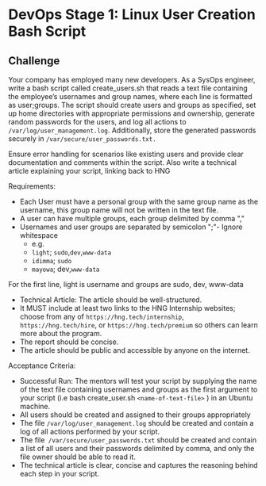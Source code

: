 # DevOps Stage 1: Linux User Creation Bash Script

## Challenge
Your company has employed many new developers. As a SysOps engineer, write a bash script called create_users.sh that reads a text file containing the employee’s usernames and group names, where each line is formatted as user;groups.
The script should create users and groups as specified, set up home directories with appropriate permissions and ownership, generate random passwords for the users, and log all actions to `/var/log/user_management.log`. Additionally, store the generated passwords securely in `/var/secure/user_passwords.txt.`

Ensure error handling for scenarios like existing users and provide clear documentation and comments within the script.
Also write a technical article explaining your script, linking back to HNG

Requirements:
- Each User must have a personal group with the same group name as the username, this group name will not be written in the text file.
- A user can have multiple groups, each group delimited by comma ","
- Usernames and user groups are separated by semicolon ";"- Ignore whitespace
    - e.g.
    - `light`; `sudo`,`dev`,`www-data`
    - `idimma`; `sudo`
    - `mayowa`; dev,`www-data`

For the first line, light is username and groups are sudo, dev, www-data
- Technical Article: The article should be well-structured.
- It MUST include at least two links to the HNG Internship websites; choose from any of `https://hng.tech/internship`, `https://hng.tech/hire`, or `https://hng.tech/premium` so others can learn more about the program.
- The report should be concise.
- The article should be public and accessible by anyone on the internet.

Acceptance Criteria:
- Successful Run: The mentors will test your script by supplying the name of the text file containing usernames and groups as the first argument to your script (i.e bash create_user.sh `<name-of-text-file>` ) in an Ubuntu machine.
- All users should be created and assigned to their groups appropriately
- The file `/var/log/user_management.log` should be created and contain a log of all actions performed by your script.
- The file` /var/secure/user_passwords.txt` should be created and contain a list of all users and their passwords delimited by comma, and only the file owner should be able to read it.
- The technical article is clear, concise and captures the reasoning behind each step in your script.